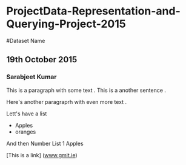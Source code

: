 # ProjectData-Representation-and-Querying-Project-2015
#Dataset Name 
## 19th October 2015
### Sarabjeet Kumar 


This is a paragraph with some text . This is a another sentence .

Here's another paragraprh with even more text . 

Lett's have a list 
- Apples
- oranges 

And then Number List
1 Apples 

[This is a link]  (www.gmit.ie)
